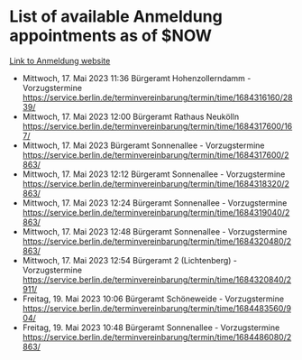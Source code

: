 # List of available Anmeldung appointments as of $NOW
[Link to Anmeldung website](https://service.berlin.de/terminvereinbarung/termin/tag.php?termin=1&anliegen[]=120686&dienstleisterlist=122210,122217,327316,122219,327312,122227,327314,122231,327346,122243,327348,122254,122252,329742,122260,329745,122262,329748,122271,327278,122273,327274,122277,327276,330436,122280,327294,122282,327290,122284,327292,122291,327270,122285,327266,122286,327264,122296,327268,150230,329760,122297,327286,122294,327284,122312,329763,122314,329775,122304,327330,122311,327334,122309,327332,317869,122281,327352,122279,329772,122283,122276,327324,122274,327326,122267,329766,122246,327318,122251,327320,122257,327322,122208,327298,122226,327300&herkunft=http%3A%2F%2Fservice.berlin.de%2Fdienstleistung%2F120686%2F)
- Mittwoch, 17. Mai 2023 11:36 Bürgeramt Hohenzollerndamm - Vorzugstermine https://service.berlin.de/terminvereinbarung/termin/time/1684316160/2839/
- Mittwoch, 17. Mai 2023 12:00 Bürgeramt Rathaus Neukölln https://service.berlin.de/terminvereinbarung/termin/time/1684317600/167/
- Mittwoch, 17. Mai 2023  Bürgeramt Sonnenallee - Vorzugstermine https://service.berlin.de/terminvereinbarung/termin/time/1684317600/2863/
- Mittwoch, 17. Mai 2023 12:12 Bürgeramt Sonnenallee - Vorzugstermine https://service.berlin.de/terminvereinbarung/termin/time/1684318320/2863/
- Mittwoch, 17. Mai 2023 12:24 Bürgeramt Sonnenallee - Vorzugstermine https://service.berlin.de/terminvereinbarung/termin/time/1684319040/2863/
- Mittwoch, 17. Mai 2023 12:48 Bürgeramt Sonnenallee - Vorzugstermine https://service.berlin.de/terminvereinbarung/termin/time/1684320480/2863/
- Mittwoch, 17. Mai 2023 12:54 Bürgeramt 2 (Lichtenberg) - Vorzugstermine https://service.berlin.de/terminvereinbarung/termin/time/1684320840/2911/
- Freitag, 19. Mai 2023 10:06 Bürgeramt Schöneweide - Vorzugstermine https://service.berlin.de/terminvereinbarung/termin/time/1684483560/904/
- Freitag, 19. Mai 2023 10:48 Bürgeramt Sonnenallee - Vorzugstermine https://service.berlin.de/terminvereinbarung/termin/time/1684486080/2863/
